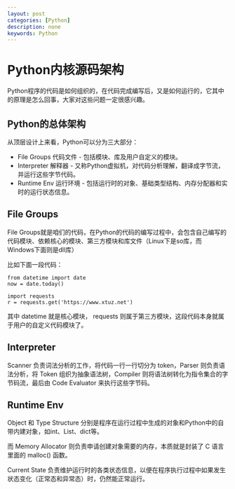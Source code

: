 ```yaml
---
layout: post
categories: [Python]
description: none
keywords: Python
---
```

# Python内核源码架构
Python程序的代码是如何组织的，在代码完成编写后，又是如何运行的，它其中的原理是怎么回事，大家对这些问题一定很感兴趣。

## Python的总体架构
从顶层设计上来看，Python可以分为三大部分：

- File Groups 代码文件 - 包括模块、库及用户自定义的模块。
- Interpreter 解释器 - 又称Python虚拟机，对代码分析理解，翻译成字节流，并运行这些字节代码。
- Runtime Env 运行环境 - 包括运行时的对象、基础类型结构、内存分配器和实时的运行状态信息。

## File Groups
File Groups就是咱们的代码，在Python的代码的编写过程中，会包含自己编写的代码模块、依赖核心的模块、第三方模块和库文件（Linux下是so库，而Windows下面则是dll库）

比如下面一段代码：
```
from datetime import date
now = date.today()

import requests
r = requests.get('https://www.xtuz.net')
```
其中 datetime 就是核心模块， requests 则属于第三方模块，这段代码本身就属于用户的自定义代码模块了。

## Interpreter
Scanner 负责词法分析的工作，将代码一行一行切分为 token，Parser 则负责语法分析，将 Token 组织为抽象语法树，Compiler 则将语法树转化为指令集合的字节码流，最后由 Code Evaluator 来执行这些字节码。

## Runtime Env
Object 和 Type Structure 分别是程序在运行过程中生成的对象和Python中的自带内建对象，如int、List、dict等。

而 Memory Allocator 则负责申请创建对象需要的内存，本质就是封装了 C 语言里面的 malloc() 函数。

Current State 负责维护运行时的各类状态信息，以便在程序执行过程中如果发生状态变化（正常态和异常态）时，仍然能正常运行。
























